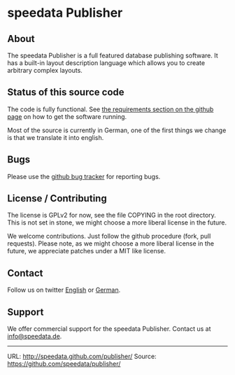 speedata Publisher
==================

About
-----

The speedata Publisher is a full featured database publishing software. It has a built-in layout description language which allows you to create arbitrary complex layouts.

Status of this source code
--------------------------

The code is fully functional. See [the requirements section on the github page](http://speedata.github.com/publisher/) on how to get the software running.

Most of the source is currently in German, one of the first things we change is that we translate it into english.

Bugs
----

Please use the [github bug tracker](https://github.com/speedata/publisher/issues) for reporting bugs.

License / Contributing
----------------------

The license is GPLv2 for now, see the file COPYING in the root directory. This is not set in stone, we might choose a more liberal license in the future.

We welcome contributions. Just follow the github procedure (fork, pull requests). Please note, as we might choose a more liberal license in the future, we appreciate patches under a MIT like license.

Contact
-------

Follow us on twitter [English](https://twitter.com/#!/speedata/) or [German](https://twitter.com/#!/speedata_de/).

Support
-------

We offer commercial support for the speedata Publisher. Contact us at [info@speedata.de](mailto:info@speedata.de).



--------
URL: <http://speedata.github.com/publisher/> 
Source: <https://github.com/speedata/publisher/> 
